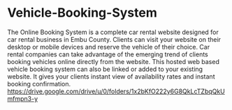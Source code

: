 # Vehicle-Booking-System

The Online Booking System is a complete car rental website designed for car rental business in Embu County. Clients can visit your website on their desktop or mobile devices and reserve the vehicle of their choice. Car rental companies can take advantage of the emerging trend of clients booking vehicles online directly from the website. This hosted web based vehicle booking system can also be linked or added to your existing website. It gives your clients instant view of availability rates and instant booking confirmation.
 https://drive.google.com/drive/u/0/folders/1x2bKfO222y6G8QkLcTZbqQkUmfmpn3-y
























